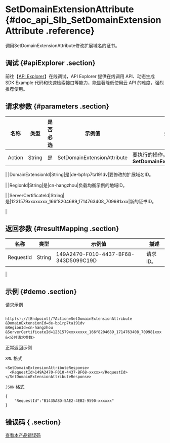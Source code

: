# SetDomainExtensionAttribute {#doc_api_Slb_SetDomainExtensionAttribute .reference}

调用SetDomainExtensionAttribute修改扩展域名的证书。

## 调试 {#apiExplorer .section}

前往【[API Explorer](https://api.aliyun.com/#product=Slb&api=SetDomainExtensionAttribute)】在线调试，API Explorer 提供在线调用 API、动态生成 SDK Example 代码和快速检索接口等能力，能显著降低使用云 API 的难度，强烈推荐使用。

## 请求参数 {#parameters .section}

|名称|类型|是否必选|示例值|描述|
|--|--|----|---|--|
|Action|String|是|SetDomainExtensionAttribute|要执行的操作。取值：**SetDomainExtensionAttribute**

 |
|DomainExtensionId|String|是|de-bp1rp7ta191dv|要修改的扩展域名ID。

 |
|RegionId|String|是|cn-hangzhou|负载均衡示例的地域ID。

 |
|ServerCertificateId|String|是|1231579xxxxxxxx\_166f8204689\_1714763408\_709981xxx|新的证书ID。

 |

## 返回参数 {#resultMapping .section}

|名称|类型|示例值|描述|
|--|--|---|--|
|RequestId|String|149A2470-F010-4437-BF68-343D5099C19D|请求ID。

 |

## 示例 {#demo .section}

请求示例

``` {#request_demo}

http(s)://[Endpoint]/?Action=SetDomainExtensionAttribute
&DomainExtensionId=de-bp1rp7ta191dv
&RegionId=cn-hangzhou
&ServerCertificateId=1231579xxxxxxxx_166f8204689_1714763408_709981xxx
&<公共请求参数>

```

正常返回示例

`XML` 格式

``` {#xml_return_success_demo}
<SetDomainExtensionAttributeResponse>
  <RequestId>149A2470-F010-4437-BF68-xxxxx</RequestId>
</SetDomainExtensionAttributeResponse>

```

`JSON` 格式

``` {#json_return_success_demo}
{
	"RequestId":"B1435A8D-5AE2-4EB2-9590-xxxxxx"
}
```

## 错误码 { .section}

[查看本产品错误码](https://error-center.aliyun.com/status/product/Slb)

